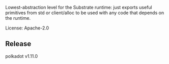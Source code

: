 Lowest-abstraction level for the Substrate runtime: just exports useful primitives from std
or client/alloc to be used with any code that depends on the runtime.

License: Apache-2.0


## Release

polkadot v1.11.0
